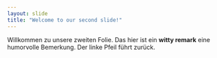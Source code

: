```yaml
---
layout: slide
title: "Welcome to our second slide!"
---
```

Willkommen zu unsere zweiten Folie. Das hier ist ein **witty remark** eine humorvolle Bemerkung.
Der linke Pfeil führt zurück.

